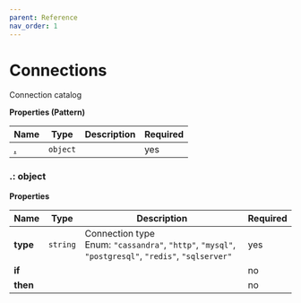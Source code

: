 ```yaml
---
parent: Reference
nav_order: 1
---
```


# Connections

Connection catalog


**Properties (Pattern)**

|Name|Type|Description|Required|
|----|----|-----------|--------|
|[**\.**](#)|`object`||yes|

<a name=""></a>
### \.: object

**Properties**

|Name|Type|Description|Required|
|----|----|-----------|--------|
|**type**|`string`|Connection type<br/>Enum: `"cassandra"`, `"http"`, `"mysql"`, `"postgresql"`, `"redis"`, `"sqlserver"`<br/>|yes|
|**if**|||no|
|**then**|||no|


